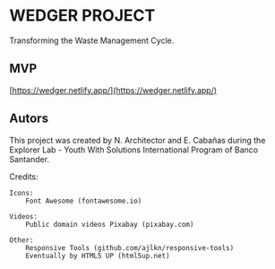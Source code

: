 # WEDGER PROJECT

Transforming the Waste Management Cycle.

## MVP

[https://wedger.netlify.app/](https://wedger.netlify.app/)

## Autors

This project was created by N. Architector and E. Cabañas during the Explorer Lab - Youth With Solutions International Program of Banco Santander.

Credits:

    Icons:
    	Font Awesome (fontawesome.io)

    Videos:
    	Public domain videos Pixabay (pixabay.com)

    Other:
    	Responsive Tools (github.com/ajlkn/responsive-tools)
    	Eventually by HTML5 UP (html5up.net)
